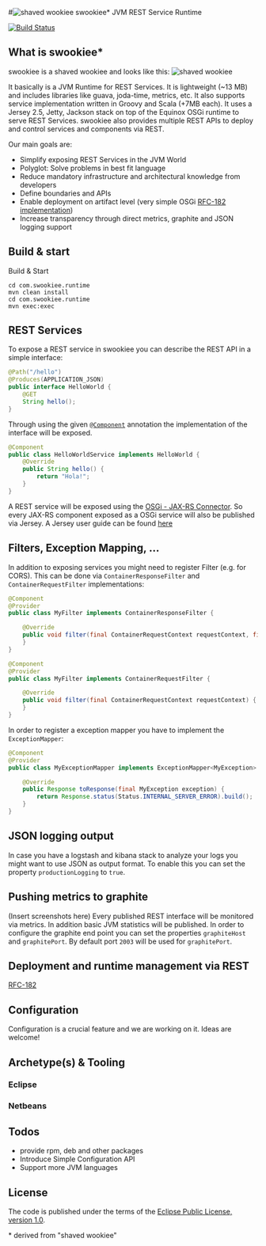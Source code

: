 #![shaved wookiee](http://www.gravatar.com/avatar/62cf8eb12029b66dfa837efa365f12b4) swookiee* JVM REST Service Runtime 

[![Build Status](https://travis-ci.org/swookiee/com.swookiee.runtime.png?branch=develop)](https://travis-ci.org/swookiee/com.swookiee.runtime)

## What is swookiee*
swookiee is a shaved wookiee and looks like this: ![shaved wookiee](http://www.gravatar.com/avatar/62cf8eb12029b66dfa837efa365f12b4?s=40)

It basically is a JVM Runtime for REST Services. It is lightweight (~13 MB) and includes libraries like guava, joda-time, metrics, etc. It also supports service implementation written in Groovy and Scala (+7MB each). It uses a Jersey 2.5, Jetty, Jackson stack on top of the Equinox OSGi runtime to serve REST Services. swookiee also provides multiple REST APIs to deploy and control services and components via REST.

Our main goals are:
* Simplify exposing REST Services in the JVM World
* Polyglot: Solve problems in best fit language
* Reduce mandatory infrastructure and architectural knowledge from developers
* Define boundaries and APIs
* Enable deployment on artifact level (very simple OSGi [RFC-182 implementation](https://github.com/osgi/design/tree/master/rfcs/rfc0182))
* Increase transparency through direct metrics, graphite and JSON logging support

## Build \& start

Build & Start
```shell
cd com.swookiee.runtime
mvn clean install
cd com.swookiee.runtime
mvn exec:exec
```

## REST Services

To expose a REST service in swookiee you can describe the REST API in a simple interface:
```java
@Path("/hello")
@Produces(APPLICATION_JSON)
public interface HelloWorld {
    @GET
    String hello();
}
```

Through using the given [`@Component`](http://www.osgi.org/javadoc/r5/cmpn/org/osgi/service/component/annotations/Component.html) annotation the implementation of the interface will be exposed.
```java
@Component
public class HelloWorldService implements HelloWorld {
    @Override
    public String hello() {
        return "Hola!";
    }
}
```

A REST service will be exposed using the [OSGi - JAX-RS Connector](https://github.com/hstaudacher/osgi-jax-rs-connector). So every JAX-RS component exposed as a OSGi service will also be published via Jersey. A Jersey user guide can be found [here](https://jersey.java.net/documentation/latest)

## Filters, Exception Mapping, ...

In addition to exposing services you might need to register Filter (e.g. for CORS). This can be done via `ContainerResponseFilter` and `ContainerRequestFilter` implementations:

```java
@Component
@Provider
public class MyFilter implements ContainerResponseFilter {

    @Override
    public void filter(final ContainerRequestContext requestContext, final ContainerResponseContext responseContext) {
    }
}
```

```java
@Component
@Provider
public class MyFilter implements ContainerRequestFilter {

    @Override
    public void filter(final ContainerRequestContext requestContext) {
    }
}
```

In order to register a exception mapper you have to implement the `ExceptionMapper`:
```java
@Component
@Provider
public class MyExceptionMapper implements ExceptionMapper<MyException> {

    @Override
    public Response toResponse(final MyException exception) {
        return Response.status(Status.INTERNAL_SERVER_ERROR).build();
    }
}

```

## JSON logging output
In case you have a logstash and kibana stack to analyze your logs you might want to use JSON as output format. To enable this you can set the property `productionLogging` to `true`.

## Pushing metrics to graphite
(Insert screenshots here)
Every published REST interface will be monitored via metrics. In addition basic JVM statistics will be published. In order to configure the graphite end point you can set the properties `graphiteHost` and `graphitePort`. By default port `2003` will be used for `graphitePort`.

## Deployment and runtime management via REST
[RFC-182](https://github.com/osgi/design/tree/master/rfcs/rfc0182)

## Configuration
Configuration is a crucial feature and we are working on it. Ideas are welcome!

## Archetype(s) & Tooling

### Eclipse

### Netbeans

## Todos
 * provide rpm, deb and other packages
 * Introduce Simple Configuration API
 * Support more JVM languages

## License
The code is published under the terms of the [Eclipse Public License, version 1.0](http://www.eclipse.org/legal/epl-v10.html).

\* derived from "shaved wookiee"
